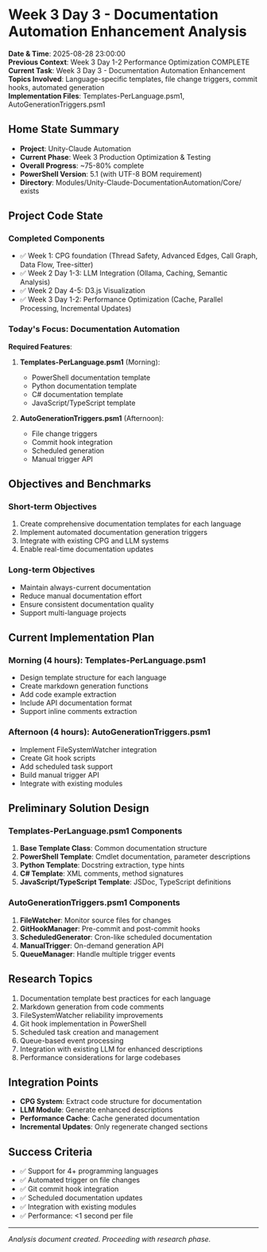 # Week 3 Day 3 - Documentation Automation Enhancement Analysis

**Date & Time**: 2025-08-28 23:00:00  
**Previous Context**: Week 3 Day 1-2 Performance Optimization COMPLETE  
**Current Task**: Week 3 Day 3 - Documentation Automation Enhancement  
**Topics Involved**: Language-specific templates, file change triggers, commit hooks, automated generation  
**Implementation Files**: Templates-PerLanguage.psm1, AutoGenerationTriggers.psm1

## Home State Summary
- **Project**: Unity-Claude Automation
- **Current Phase**: Week 3 Production Optimization & Testing
- **Overall Progress**: ~75-80% complete
- **PowerShell Version**: 5.1 (with UTF-8 BOM requirement)
- **Directory**: Modules/Unity-Claude-DocumentationAutomation/Core/ exists

## Project Code State
### Completed Components
- ✅ Week 1: CPG foundation (Thread Safety, Advanced Edges, Call Graph, Data Flow, Tree-sitter)
- ✅ Week 2 Day 1-3: LLM Integration (Ollama, Caching, Semantic Analysis)
- ✅ Week 2 Day 4-5: D3.js Visualization
- ✅ Week 3 Day 1-2: Performance Optimization (Cache, Parallel Processing, Incremental Updates)

### Today's Focus: Documentation Automation
**Required Features**:
1. **Templates-PerLanguage.psm1** (Morning):
   - PowerShell documentation template
   - Python documentation template
   - C# documentation template
   - JavaScript/TypeScript template

2. **AutoGenerationTriggers.psm1** (Afternoon):
   - File change triggers
   - Commit hook integration
   - Scheduled generation
   - Manual trigger API

## Objectives and Benchmarks

### Short-term Objectives
1. Create comprehensive documentation templates for each language
2. Implement automated documentation generation triggers
3. Integrate with existing CPG and LLM systems
4. Enable real-time documentation updates

### Long-term Objectives
- Maintain always-current documentation
- Reduce manual documentation effort
- Ensure consistent documentation quality
- Support multi-language projects

## Current Implementation Plan
### Morning (4 hours): Templates-PerLanguage.psm1
- Design template structure for each language
- Create markdown generation functions
- Add code example extraction
- Include API documentation format
- Support inline comments extraction

### Afternoon (4 hours): AutoGenerationTriggers.psm1
- Implement FileSystemWatcher integration
- Create Git hook scripts
- Add scheduled task support
- Build manual trigger API
- Integrate with existing modules

## Preliminary Solution Design

### Templates-PerLanguage.psm1 Components
1. **Base Template Class**: Common documentation structure
2. **PowerShell Template**: Cmdlet documentation, parameter descriptions
3. **Python Template**: Docstring extraction, type hints
4. **C# Template**: XML comments, method signatures
5. **JavaScript/TypeScript Template**: JSDoc, TypeScript definitions

### AutoGenerationTriggers.psm1 Components
1. **FileWatcher**: Monitor source files for changes
2. **GitHookManager**: Pre-commit and post-commit hooks
3. **ScheduledGenerator**: Cron-like scheduled documentation
4. **ManualTrigger**: On-demand generation API
5. **QueueManager**: Handle multiple trigger events

## Research Topics
1. Documentation template best practices for each language
2. Markdown generation from code comments
3. FileSystemWatcher reliability improvements
4. Git hook implementation in PowerShell
5. Scheduled task creation and management
6. Queue-based event processing
7. Integration with existing LLM for enhanced descriptions
8. Performance considerations for large codebases

## Integration Points
- **CPG System**: Extract code structure for documentation
- **LLM Module**: Generate enhanced descriptions
- **Performance Cache**: Cache generated documentation
- **Incremental Updates**: Only regenerate changed sections

## Success Criteria
- ✅ Support for 4+ programming languages
- ✅ Automated trigger on file changes
- ✅ Git commit hook integration
- ✅ Scheduled documentation updates
- ✅ Integration with existing modules
- ✅ Performance: <1 second per file

---
*Analysis document created. Proceeding with research phase.*